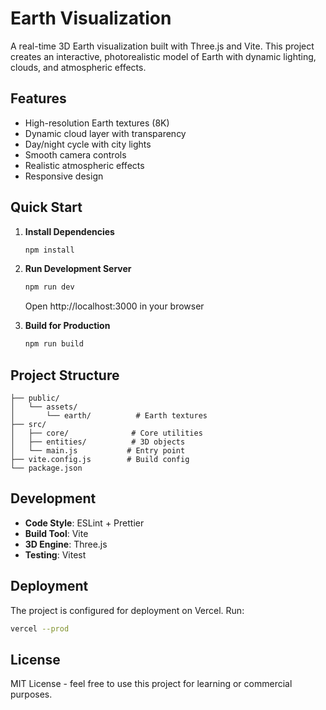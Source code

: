 # Earth Visualization

A real-time 3D Earth visualization built with Three.js and Vite. This project creates an interactive, photorealistic model of Earth with dynamic lighting, clouds, and atmospheric effects.

## Features

-  High-resolution Earth textures (8K)
-  Dynamic cloud layer with transparency
-  Day/night cycle with city lights
-  Smooth camera controls
-  Realistic atmospheric effects
-  Responsive design

## Quick Start

1. **Install Dependencies**
   ```bash
   npm install
   ```

2. **Run Development Server**
   ```bash
   npm run dev
   ```
   Open http://localhost:3000 in your browser

3. **Build for Production**
   ```bash
   npm run build
   ```


## Project Structure

```
├── public/
│   └── assets/
│       └── earth/          # Earth textures
├── src/
│   ├── core/              # Core utilities
│   ├── entities/          # 3D objects
│   └── main.js           # Entry point
├── vite.config.js        # Build config
└── package.json
```

## Development

- **Code Style**: ESLint + Prettier
- **Build Tool**: Vite
- **3D Engine**: Three.js
- **Testing**: Vitest

## Deployment

The project is configured for deployment on Vercel. Run:
```bash
vercel --prod
```

## License

MIT License - feel free to use this project for learning or commercial purposes.
